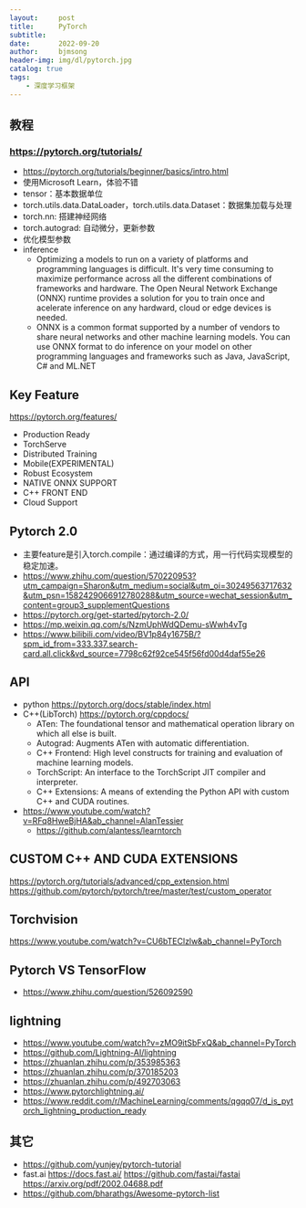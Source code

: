 ```yaml
---
layout:     post
title:      PyTorch
subtitle:   
date:       2022-09-20
author:     bjmsong
header-img: img/dl/pytorch.jpg
catalog: true
tags:
    - 深度学习框架
---
```

## 教程
### https://pytorch.org/tutorials/
- https://pytorch.org/tutorials/beginner/basics/intro.html
- 使用Microsoft Learn，体验不错
- tensor：基本数据单位
- torch.utils.data.DataLoader，torch.utils.data.Dataset：数据集加载与处理
- torch.nn: 搭建神经网络
- torch.autograd: 自动微分，更新参数
- 优化模型参数
- inference
    - Optimizing a models to run on a variety of platforms and programming languages is difficult. It's very time consuming to maximize performance across all the different combinations of frameworks and hardware. The Open Neural Network Exchange (ONNX) runtime provides a solution for you to train once and acelerate inference on any hardward, cloud or edge devices is needed.
    - ONNX is a common format supported by a number of vendors to share neural networks and other machine learning models. You can use ONNX format to do inference on your model on other programming languages and frameworks such as Java, JavaScript, C# and ML.NET


## Key Feature
https://pytorch.org/features/
- Production Ready
- TorchServe 
- Distributed Training
- Mobile(EXPERIMENTAL)
- Robust Ecosystem
- NATIVE ONNX SUPPORT
- C++ FRONT END
- Cloud Support

## Pytorch 2.0
- 主要feature是引入torch.compile：通过编译的方式，用一行代码实现模型的稳定加速。
- https://www.zhihu.com/question/570220953?utm_campaign=Sharon&utm_medium=social&utm_oi=30249563717632&utm_psn=1582429066912780288&utm_source=wechat_session&utm_content=group3_supplementQuestions
- https://pytorch.org/get-started/pytorch-2.0/
- https://mp.weixin.qq.com/s/NzmUphWdQDemu-sWwh4vTg
- https://www.bilibili.com/video/BV1p84y1675B/?spm_id_from=333.337.search-card.all.click&vd_source=7798c62f92ce545f56fd00d4daf55e26

## API
- python
https://pytorch.org/docs/stable/index.html
- C++(LibTorch)
https://pytorch.org/cppdocs/
  - ATen: The foundational tensor and mathematical operation library on which all else is built.
  - Autograd: Augments ATen with automatic differentiation.
  - C++ Frontend: High level constructs for training and evaluation of machine learning models.
  - TorchScript: An interface to the TorchScript JIT compiler and interpreter.
  - C++ Extensions: A means of extending the Python API with custom C++ and CUDA routines.
- https://www.youtube.com/watch?v=RFq8HweBjHA&ab_channel=AlanTessier
  - https://github.com/alantess/learntorch

## CUSTOM C++ AND CUDA EXTENSIONS
https://pytorch.org/tutorials/advanced/cpp_extension.html
https://github.com/pytorch/pytorch/tree/master/test/custom_operator

## Torchvision
https://www.youtube.com/watch?v=CU6bTEClzlw&ab_channel=PyTorch

## Pytorch VS TensorFlow
- https://www.zhihu.com/question/526092590

## lightning
- https://www.youtube.com/watch?v=zMO9itSbFxQ&ab_channel=PyTorch
- https://github.com/Lightning-AI/lightning
- https://zhuanlan.zhihu.com/p/353985363
- https://zhuanlan.zhihu.com/p/370185203
- https://zhuanlan.zhihu.com/p/492703063
- https://www.pytorchlightning.ai/
- https://www.reddit.com/r/MachineLearning/comments/qgqq07/d_is_pytorch_lightning_production_ready

## 其它
- https://github.com/yunjey/pytorch-tutorial
- fast.ai
https://docs.fast.ai/
https://github.com/fastai/fastai
https://arxiv.org/pdf/2002.04688.pdf
- https://github.com/bharathgs/Awesome-pytorch-list